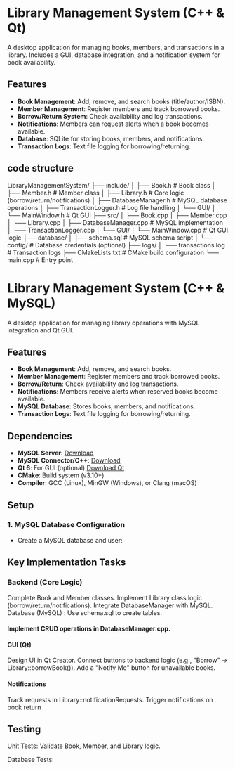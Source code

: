 # Library Management System (C++ & Qt)

A desktop application for managing books, members, and transactions in a library. Includes a GUI, database integration, and a notification system for book availability.

## Features
- **Book Management**: Add, remove, and search books (title/author/ISBN).
- **Member Management**: Register members and track borrowed books.
- **Borrow/Return System**: Check availability and log transactions.
- **Notifications**: Members can request alerts when a book becomes available.
- **Database**: SQLite for storing books, members, and notifications.
- **Transaction Logs**: Text file logging for borrowing/returning.

## code structure
LibraryManagementSystem/
├── include/
│   ├── Book.h                 # Book class
│   ├── Member.h               # Member class
│   ├── Library.h              # Core logic (borrow/return/notifications)
│   ├── DatabaseManager.h      # MySQL database operations
│   ├── TransactionLogger.h    # Log file handling
│   └── GUI/
│       └── MainWindow.h       # Qt GUI
├── src/
│   ├── Book.cpp
│   ├── Member.cpp
│   ├── Library.cpp
│   ├── DatabaseManager.cpp    # MySQL implementation
│   ├── TransactionLogger.cpp
│   └── GUI/
│       └── MainWindow.cpp     # Qt GUI logic
├── database/
│   ├── schema.sql             # MySQL schema script
│   └── config/                # Database credentials (optional)
├── logs/
│   └── transactions.log       # Transaction logs
├── CMakeLists.txt             # CMake build configuration
└── main.cpp                   # Entry point

# Library Management System (C++ & MySQL)

A desktop application for managing library operations with MySQL integration and Qt GUI.

## Features
- **Book Management**: Add, remove, and search books.
- **Member Management**: Register members and track borrowed books.
- **Borrow/Return**: Check availability and log transactions.
- **Notifications**: Members receive alerts when reserved books become available.
- **MySQL Database**: Stores books, members, and notifications.
- **Transaction Logs**: Text file logging for borrowing/returning.

## Dependencies
- **MySQL Server**: [Download](https://dev.mysql.com/downloads/mysql/)
- **MySQL Connector/C++**: [Download](https://dev.mysql.com/downloads/connector/cpp/)
- **Qt 6**: For GUI (optional) [Download Qt](https://www.qt.io/download)
- **CMake**: Build system (v3.10+)
- **Compiler**: GCC (Linux), MinGW (Windows), or Clang (macOS)

## Setup

### 1. MySQL Database Configuration
- Create a MySQL database and user:

## Key Implementation Tasks

### Backend (Core Logic)
Complete Book and Member classes.
Implement Library class logic (borrow/return/notifications).
Integrate DatabaseManager with MySQL.
Database (MySQL) : Use schema.sql to create tables.

#### Implement CRUD operations in DatabaseManager.cpp.

#### GUI (Qt)
Design UI in Qt Creator.
Connect buttons to backend logic (e.g., "Borrow" → Library::borrowBook()).
Add a "Notify Me" button for unavailable books.

#### Notifications
Track requests in Library::notificationRequests.
Trigger notifications on book return

## Testing
Unit Tests: Validate Book, Member, and Library logic.

Database Tests:
